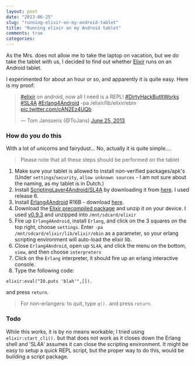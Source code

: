 ```yaml
---
layout: post
date: "2013-06-25"
slug: "running-elixir-on-my-android-tablet"
title: "Running elixir on my Android tablet"
comments: true
categories: 
---
```


As the Mrs. does not allow me to take the laptop on vacation, but we do take the tablet with us, I decided to find out 
whether [Elixir](http://elixir-lang.org) runs on an Android tablet.

I experimented for about an hour or so, and apparently it is quite easy. Here is my proof:

<blockquote class="twitter-tweet"><p><a href="https://twitter.com/search?q=%23elixir&amp;src=hash">#elixir</a> on android, now all I need is a REPL! <a href="https://twitter.com/search?q=%23DirtyHackButItWorks&amp;src=hash">#DirtyHackButItWorks</a> <a href="https://twitter.com/search?q=%23SL4A&amp;src=hash">#SL4A</a> <a href="https://twitter.com/search?q=%23Erlang4Android&amp;src=hash">#Erlang4Android</a> -pa /elixir/lib/elixir/ebin <a href="http://t.co/cAN2Ez4UQb">pic.twitter.com/cAN2Ez4UQb</a></p>&mdash; Tom Janssens (@ToJans) <a href="https://twitter.com/ToJans/statuses/349508106407014400">June 25, 2013</a></blockquote>
<script async src="//platform.twitter.com/widgets.js" charset="utf-8"></script>

### How do you do this

With a lot of unicorns and fairydust... No, actually it is quite simple.... <!--more-->

> Please note that all these steps should be performed on the tablet

1. Make sure your tablet is allowed to install non-verified packages/apk's (Under `settings`/`security`, `allow unknown sources` - 
I am not sure about the naming, as my tablet is in Dutch.)
2. Install [ScriptingLayer4Android/SL4A](https://code.google.com/p/android-scripting/) by downloading it from 
[here](https://code.google.com/p/android-scripting/downloads/detail?name=sl4a_r6.apk&can=2&q=). I used release 6.
3. Install [Erlang4Android](https://code.google.com/p/erlang4android/) R16B - download 
[here](https://code.google.com/p/erlang4android/downloads/detail?name=Erlang4AndroidR16B.apk&can=2&q=).
4. Download the [Elixir precompiled package](http://elixir-lang.org/packages.html) and unzip it on your device. I used 
[v0.9.3](http://dl.dropbox.com/u/4934685/elixir/v0.9.3.zip) and unzipped into `/mnt/sdcard/elixir`
5. Fire up `Erlang4Android`, install `Erlang`, and click on the 3 squares on the top right, choose `settings`. Enter 
`-pa /mnt/sdcard/elixir/lib/elixir/ebin` as a parameter, so your erlang scripting environment will auto-load the elixir lib.
6. Close `Erlang4Android`, open up `SL4A`, and click the menu on the bottom, `view`, and then choose `interpreters`
7. Click on the `Erlang` interpreter, it should fire up an erlang interactive console.
8. Type the following code:

```
elixir:eval("IO.puts 'blah'",[]).
```

and press `return`.

> For non-erlangers: to quit, type `q().` and press `return`.

### Todo

While this works, it is by no means workable; I tried using `elixir:start_cli().` but that does not work as it closes down the 
Erlang shell and 'SL4A' assumes it can close the scripting environment. It might be easy to setup a quick REPL script, but the 
proper way to do this, would be building a script package.
